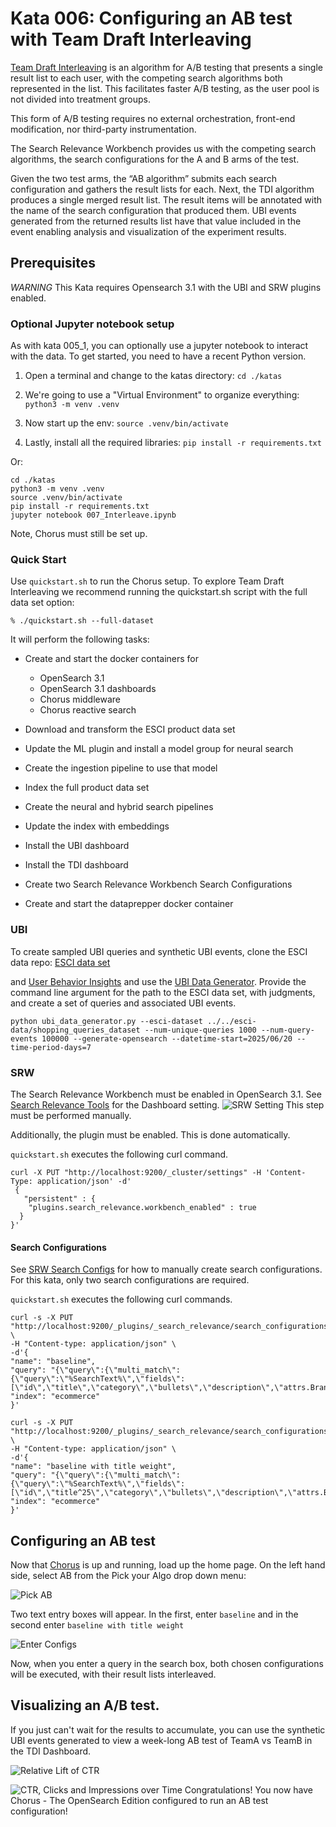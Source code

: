 # Kata 006: Configuring an AB test with Team Draft Interleaving
[Team Draft Interleaving](https://dl.acm.org/doi/abs/10.1145/2806416.2806477) is an algorithm for A/B testing that presents a single result list to each user, with the competing search algorithms both represented in the list. This facilitates faster A/B testing, as the user pool is not divided into treatment groups.

This form of A/B testing requires no external orchestration, front-end modification, nor third-party instrumentation.

The Search Relevance Workbench provides us with the competing search algorithms, the search configurations for the A and B arms of the test.

Given the two test arms, the “AB algorithm” submits each search configuration and gathers the result lists for each. Next, the TDI algorithm produces a single merged result list. The result items will be annotated with the name of the search configuration that produced them. UBI events generated from the returned results list have that value included in the event enabling analysis and visualization of the experiment results.

## Prerequisites
_WARNING_  This Kata requires Opensearch 3.1 with the UBI and SRW plugins enabled.

### Optional Jupyter notebook setup
As with kata 005_1, you can optionally use a jupyter notebook to interact with the data.
To get started, you need to have a recent Python version.

1. Open a terminal and change to the katas directory: `cd ./katas`

1. We're going to use a "Virtual Environment" to organize everything: `python3 -m venv .venv`

1. Now start up the env: `source .venv/bin/activate`

1. Lastly, install all the required libraries: `pip install -r requirements.txt`

Or:

```
cd ./katas
python3 -m venv .venv
source .venv/bin/activate
pip install -r requirements.txt
jupyter notebook 007_Interleave.ipynb
```
Note, Chorus must still be set up.

### Quick Start
Use `quickstart.sh` to run the Chorus setup. 
To explore Team Draft Interleaving we recommend running the quickstart.sh script with the full data set option:

```% ./quickstart.sh --full-dataset```

It will perform the following tasks:
* Create and start the docker containers for
  * OpenSearch 3.1
  * OpenSearch 3.1 dashboards
  * Chorus middleware
  * Chorus reactive search

* Download and transform the ESCI product data set
* Update the ML plugin and install a model group for neural search
* Create the ingestion pipeline to use that model
* Index the full product data set
* Create the neural and hybrid search pipelines
* Update the index with embeddings
* Install the UBI dashboard
* Install the TDI dashboard
* Create two Search Relevance Workbench Search Configurations
* Create and start the dataprepper docker container

### UBI

To create sampled UBI queries and synthetic UBI events, clone the ESCI data repo:
[ESCI data set](https://github.com/amazon-science/esci-data.git)

and [User Behavior Insights](https://github.com/opensearch-project/user-behavior-insights/)
and use the 
[UBI Data Generator](https://github.com/opensearch-project/user-behavior-insights/tree/main/ubi-data-generator).
Provide the command line argument for the path to the ESCI data set, with judgments, and create a set of queries and associated UBI events.

```
python ubi_data_generator.py --esci-dataset ../../esci-data/shopping_queries_dataset --num-unique-queries 1000 --num-query-events 100000 --generate-opensearch --datetime-start=2025/06/20 --time-period-days=7
```
### SRW

The Search Relevance Workbench must be enabled in OpenSearch 3.1. See [Search Relevance Tools](https://github.com/opensearch-project/dashboards-search-relevance) 
for the Dashboard setting.
![SRW Setting](images/007_SRW_setting.png)
This step must be performed manually.

Additionally, the plugin must be enabled. This is done automatically.

`quickstart.sh` executes the following curl command.

```
curl -X PUT "http://localhost:9200/_cluster/settings" -H 'Content-Type: application/json' -d'
 {
   "persistent" : {
    "plugins.search_relevance.workbench_enabled" : true
  }
}'
```


#### Search Configurations

See [SRW Search Configs](https://docs.opensearch.org/docs/latest/search-plugins/search-relevance/search-configurations/)
for how to manually create search configurations.  For this kata, only two search configurations are required.

`quickstart.sh` executes the following curl commands.
```
curl -s -X PUT "http://localhost:9200/_plugins/_search_relevance/search_configurations" \
-H "Content-type: application/json" \
-d'{
"name": "baseline",
"query": "{\"query\":{\"multi_match\":{\"query\":\"%SearchText%\",\"fields\":[\"id\",\"title\",\"category\",\"bullets\",\"description\",\"attrs.Brand\",\"attrs.Color\"]}}}",
"index": "ecommerce"
}'
```

```
curl -s -X PUT "http://localhost:9200/_plugins/_search_relevance/search_configurations" \
-H "Content-type: application/json" \
-d'{
"name": "baseline with title weight",
"query": "{\"query\":{\"multi_match\":{\"query\":\"%SearchText%\",\"fields\":[\"id\",\"title^25\",\"category\",\"bullets\",\"description\",\"attrs.Brand\",\"attrs.Color\"]}}}",
"index": "ecommerce"
}'
```

## Configuring an AB test

Now that [Chorus](http://localhost:3000/) is up and running, load up the home page.
On the left hand side, select AB from the Pick your Algo drop down menu:

![Pick AB](images/007_choose_ab.png)

Two text entry boxes will appear. In the first, enter `baseline` and in the second enter
`baseline with title weight`

![Enter Configs](images/007_enter_configs.png)

Now, when you enter a query in the search box, both chosen configurations will be executed, with their result lists interleaved.

## Visualizing an A/B test.

If you just can't wait for the results to accumulate, you can use the synthetic UBI events generated to view a week-long AB test of TeamA vs TeamB in the TDI Dashboard.

![Relative Lift of CTR](images/TDI_Dashboard_1.png)

![CTR, Clicks and Impressions over Time](images/TDI_Dashboard_2.png)
Congratulations! You now have Chorus - The OpenSearch Edition configured to run an AB test configuration!
